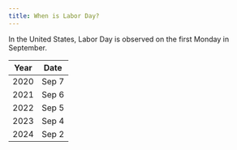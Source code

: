 ```yaml
---
title: When is Labor Day?
---
```


In the United States, Labor Day is observed on the first Monday in September.

| Year | Date |
| --- | --- |
| 2020 | Sep 7 |
| 2021 | Sep 6 |
| 2022 | Sep 5 |
| 2023 | Sep 4 |
| 2024 | Sep 2 |